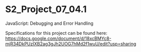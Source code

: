 # S2_Project_07_04.1
JavaScript: Debugging and Error Handling


Specifications for this project can be found here: https://docs.google.com/document/d/18xcBMYc8-mjR34DkPUzIXB2ag3gJh2UOG7hMd2f1wuU/edit?usp=sharing

